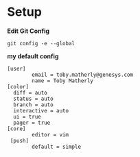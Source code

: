 # Setup

**Edit Git Config**

`git config -e --global`

**my default config**

```text
[user]
        email = toby.matherly@genesys.com
        name = Toby Matherly
[color]
  diff = auto
  status = auto
  branch = auto
  interactive = auto
  ui = true
  pager = true
[core]
        editor = vim
 [push]
        default = simple
```

